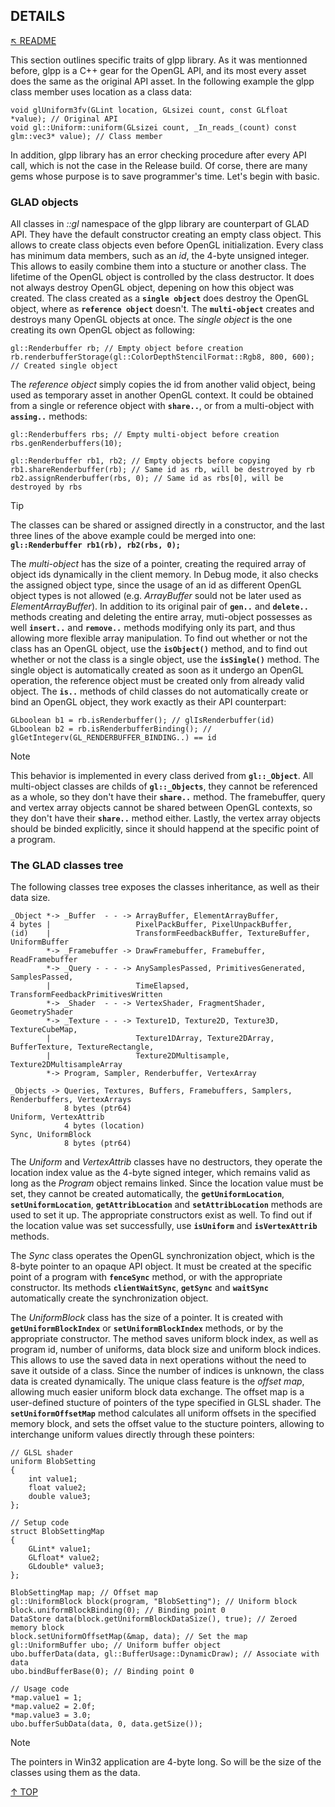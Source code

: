 ## DETAILS
[&nwarr; README](../README.md)

This section outlines specific traits of glpp library. As it was mentionned before, glpp is a C++ gear for the OpenGL API, and its most every asset does the same as the original API asset. In the following example the glpp class member uses location as a class data:
```
void glUniform3fv(GLint location, GLsizei count, const GLfloat *value); // Original API
void gl::Uniform::uniform(GLsizei count, _In_reads_(count) const glm::vec3* value); // Class member
```
In addition, glpp library has an error checking procedure after every API call, which is not the case in the Release build. Of corse, there are many gems whose purpose is to save programmer's time. Let's begin with basic.

### GLAD objects
All classes in _::gl_ namespace of the glpp library are counterpart of GLAD API. They have the default constructor creating an empty class object. This allows to create class objects even before OpenGL initialization. Every class has minimum data members, such as an _id_, the 4-byte unsigned integer. This allows to easily combine them into a stucture or another class. The lifetime of the OpenGL object is controlled by the class destructor. It does not always destroy OpenGL object, depening on how this object was created. The class created as a **`single object`** does destroy the OpenGL object, where as **`reference object`** doesn't. The **`multi-object`** creates and destroys many OpenGL objects at once. The _single object_ is the one creating its own OpenGL object as following:
```
gl::Renderbuffer rb; // Empty object before creation
rb.renderbufferStorage(gl::ColorDepthStencilFormat::Rgb8, 800, 600); // Created single object
```
The _reference object_ simply copies the id from another valid object, being used as temporary asset in another OpenGL context. It could be obtained from a single or reference object with **`share..`**, or from a multi-object with **`assing..`** methods:
```
gl::Renderbuffers rbs; // Empty multi-object before creation
rbs.genRenderbuffers(10);

gl::Renderbuffer rb1, rb2; // Empty objects before copying
rb1.shareRenderbuffer(rb); // Same id as rb, will be destroyed by rb
rb2.assignRenderbuffer(rbs, 0); // Same id as rbs[0], will be destroyed by rbs
```

> [!TIP]
> The classes can be shared or assigned directly in a constructor, and the last three lines of the above example could be merged into one:  **`gl::Renderbuffer rb1(rb), rb2(rbs, 0);`**

The _multi-object_ has the size of a pointer, creating the required array of object ids dynamically in the client memory. In Debug mode, it also checks the assigned object type, since the usage of an id as different OpenGL object types is not allowed (e.g. _ArrayBuffer_ sould not be later used as _ElementArrayBuffer_). In addition to its original pair of **`gen..`** and **`delete..`** methods creating and deleting the entire array, muti-object possesses as well **`insert..`** and **`remove..`** methods modifying only its part, and thus allowing more flexible array manipulation. To find out whether or not the class has an OpenGL object, use the **`isObject()`** method, and to find out whether or not the class is a single object, use the **`isSingle()`** method. The single object is automatically created as soon as it undergo an OpenGL operation, the reference object must be created only from already valid object. The **`is..`** methods of child classes do not automatically create or bind an OpenGL object, they work exactly as their API counterpart:
```
GLboolean b1 = rb.isRenderbuffer(); // glIsRenderbuffer(id)
GLboolean b2 = rb.isRenderbufferBinding(); // glGetIntegerv(GL_RENDERBUFFER_BINDING..) == id
```

> [!NOTE]
> This behavior is implemented in every class derived from **`gl::_Object`**. All multi-object classes are childs of **`gl::_Objects`**, they cannot be referenced as a whole, so they don't have their **`share..`** method. The framebuffer, query and vertex array objects cannot be shared between OpenGL contexts, so they don't have their **`share..`** method either. Lastly, the vertex array objects should be binded explicitly, since it should happend at the specific point of a program.

### The GLAD classes tree
The following classes tree exposes the classes inheritance, as well as their data size.
```
_Object *-> _Buffer  - - -> ArrayBuffer, ElementArrayBuffer,
4 bytes |                   PixelPackBuffer, PixelUnpackBuffer,
(id)    |                   TransformFeedbackBuffer, TextureBuffer, UniformBuffer
        *-> _Framebuffer -> DrawFramebuffer, Framebuffer, ReadFramebuffer
        *-> _Query - - - -> AnySamplesPassed, PrimitivesGenerated, SamplesPassed,
        |                   TimeElapsed, TransformFeedbackPrimitivesWritten
        *-> _Shader  - - -> VertexShader, FragmentShader, GeometryShader
        *-> _Texture - - -> Texture1D, Texture2D, Texture3D, TextureCubeMap,
        |                   Texture1DArray, Texture2DArray, BufferTexture, TextureRectangle,
        |                   Texture2DMultisample, Texture2DMultisampleArray
        *-> Program, Sampler, Renderbuffer, VertexArray

_Objects -> Queries, Textures, Buffers, Framebuffers, Samplers, Renderbuffers, VertexArrays
            8 bytes (ptr64)
Uniform, VertexAttrib
            4 bytes (location)
Sync, UniformBlock
            8 bytes (ptr64)
```
The _Uniform_ and _VertexAttrib_ classes have no destructors, they operate the location index value as the 4-byte signed integer, which remains valid as long as the _Program_ object remains linked. Since the location value must be set, they cannot be created automatically, the **`getUniformLocation`**, **`setUniformLocation`**, **`getAttribLocation`** and **`setAttribLocation`** methods are used to set it up. The appropriate constructors exist as well. To find out if the location value was set successfully, use **`isUniform`** and **`isVertexAttrib`** methods.

The _Sync_ class operates the OpenGL synchronization object, which is the 8-byte pointer to an opaque API object. It must be created at the specific point of a program with **`fenceSync`** method, or with the appropriate constructor. Its methods **`clientWaitSync`**, **`getSync`** and **`waitSync`** automatically create the synchronization object.

The _UniformBlock_ class has the size of a pointer. It is created with **`getUniformBlockIndex`** or **`setUniformBlockIndex`** methods, or by the appropriate constructor. The method saves uniform block index, as well as program id, number of uniforms, data block size and uniform block indices. This allows to use the saved data in next operations without the need to save it outside of a class. Since the number of indices is unknown, the class data is created dynamically. The unique class feature is the _offset map_, allowing much easier uniform block data exchange. The offset map is a user-defined stucture of pointers of the type specified in GLSL shader. The **`setUniformOffsetMap`** method calculates all uniform offsets in the specified memory block, and sets the offset value to the stucture pointers, allowing to interchange uniform values directly through these pointers:
```
// GLSL shader
uniform BlobSetting
{
    int value1;
    float value2;
    double value3;
};

// Setup code
struct BlobSettingMap
{
    GLint* value1;
    GLfloat* value2;
    GLdouble* value3;
};

BlobSettingMap map; // Offset map
gl::UniformBlock block(program, "BlobSetting"); // Uniform block
block.uniformBlockBinding(0); // Binding point 0
DataStore data(block.getUniformBlockDataSize(), true); // Zeroed memory block
block.setUniformOffsetMap(&map, data); // Set the map
gl::UniformBuffer ubo; // Uniform buffer object
ubo.bufferData(data, gl::BufferUsage::DynamicDraw); // Associate with data
ubo.bindBufferBase(0); // Binding point 0

// Usage code
*map.value1 = 1;
*map.value2 = 2.0f;
*map.value3 = 3.0;
ubo.bufferSubData(data, 0, data.getSize());
```
> [!NOTE]
> The pointers in Win32 application are 4-byte long. So will be the size of the classes using them as the data.

[&uarr; TOP](DETAILS.md#details)
